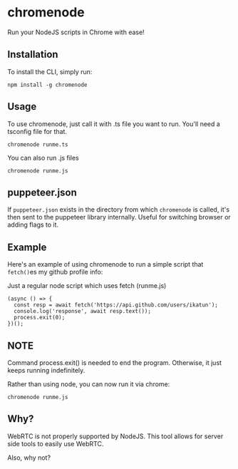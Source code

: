 # chromenode

Run your NodeJS scripts in Chrome with ease!

## Installation

To install the CLI, simply run:

```
npm install -g chromenode
```

## Usage

To use chromenode, just call it with .ts file you want to run. You'll need a tsconfig file for that.
```
chromenode runme.ts
```

You can also run .js files 
```
chromenode runme.js
```

## puppeteer.json
If `puppeteer.json` exists in the directory from which `chromenode` is called,
it's then sent to the puppeteer library internally.
Useful for switching browser or adding flags to it.

## Example

Here's an example of using chromenode to run a simple script that `fetch()`es my github profile info:

Just a regular node script which uses fetch (runme.js)
```
(async () => {
  const resp = await fetch('https://api.github.com/users/ikatun');
  console.log('response', await resp.text());
  process.exit(0);
})();
```

## NOTE
Command process.exit() is needed to end the program.
Otherwise, it just keeps running indefinitely.

Rather than using node, you can now run it via chrome:
```
chromenode runme.js
```

## Why?
WebRTC is not properly supported by NodeJS.
This tool allows for server side tools to easily use WebRTC.

Also, why not?
